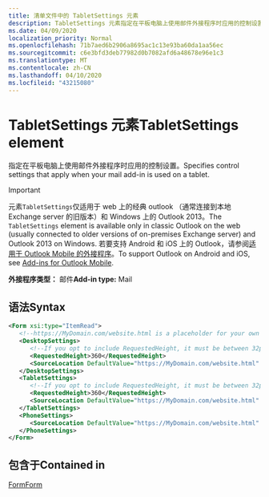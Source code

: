 ```yaml
---
title: 清单文件中的 TabletSettings 元素
description: TabletSettings 元素指定在平板电脑上使用邮件外接程序时应用的控制设置。
ms.date: 04/09/2020
localization_priority: Normal
ms.openlocfilehash: 71b7aed6b2906a8695ac1c13e93ba60da1aa56ec
ms.sourcegitcommit: c6e3bfd3deb77982d0b7082afd6a48678e96e1c3
ms.translationtype: MT
ms.contentlocale: zh-CN
ms.lasthandoff: 04/10/2020
ms.locfileid: "43215080"
---
```

# <a name="tabletsettings-element"></a><span data-ttu-id="53a86-103">TabletSettings 元素</span><span class="sxs-lookup"><span data-stu-id="53a86-103">TabletSettings element</span></span>

<span data-ttu-id="53a86-104">指定在平板电脑上使用邮件外接程序时应用的控制设置。</span><span class="sxs-lookup"><span data-stu-id="53a86-104">Specifies control settings that apply when your mail add-in is used on a tablet.</span></span>

> [!IMPORTANT]
> <span data-ttu-id="53a86-105">元素`TabletSettings`仅适用于 web 上的经典 outlook （通常连接到本地 Exchange server 的旧版本）和 Windows 上的 Outlook 2013。</span><span class="sxs-lookup"><span data-stu-id="53a86-105">The `TabletSettings` element is available only in classic Outlook on the web (usually connected to older versions of on-premises Exchange server) and Outlook 2013 on Windows.</span></span> <span data-ttu-id="53a86-106">若要支持 Android 和 iOS 上的 Outlook，请参阅[适用于 Outlook Mobile 的外接程序](../../outlook/outlook-mobile-addins.md)。</span><span class="sxs-lookup"><span data-stu-id="53a86-106">To support Outlook on Android and iOS, see [Add-ins for Outlook Mobile](../../outlook/outlook-mobile-addins.md).</span></span>

<span data-ttu-id="53a86-107">**外接程序类型：** 邮件</span><span class="sxs-lookup"><span data-stu-id="53a86-107">**Add-in type:** Mail</span></span>

## <a name="syntax"></a><span data-ttu-id="53a86-108">语法</span><span class="sxs-lookup"><span data-stu-id="53a86-108">Syntax</span></span>

```XML
<Form xsi:type="ItemRead">
   <!--https://MyDomain.com/website.html is a placeholder for your own add-in website.-->
   <DesktopSettings>
      <!--If you opt to include RequestedHeight, it must be between 32px to 450px, inclusive.-->
      <RequestedHeight>360</RequestedHeight>
      <SourceLocation DefaultValue="https://MyDomain.com/website.html" />
   </DesktopSettings>
   <TabletSettings>
      <!--If you opt to include RequestedHeight, it must be between 32px to 450px, inclusive.-->
      <RequestedHeight>360</RequestedHeight>
      <SourceLocation DefaultValue="https://MyDomain.com/website.html" />
   </TabletSettings>
   <PhoneSettings>
      <SourceLocation DefaultValue="https://MyDomain.com/website.html" />
   </PhoneSettings>
</Form>
```

## <a name="contained-in"></a><span data-ttu-id="53a86-109">包含于</span><span class="sxs-lookup"><span data-stu-id="53a86-109">Contained in</span></span>

[<span data-ttu-id="53a86-110">Form</span><span class="sxs-lookup"><span data-stu-id="53a86-110">Form</span></span>](form.md)
